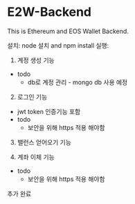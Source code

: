 # E2W-Backend
This is Ethereum and EOS Wallet Backend.

설치: node 설치 and npm install
실행:  

1. 계정 생성 기능
  - todo
    - db로 계정 관리 - mongo db 사용 예정
    
2. 로그인 기능
  - jwt token 인증기능 포함
  - todo
    - 보안을 위해 https 적용 해야함
    
3. 밸런스 얻어오기 기능

4. 계좌 이체 기능
  - todo
    - 보안을 위해 https 적용 해야함


추가 완료
